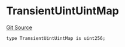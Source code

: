 # TransientUintUintMap
[Git Source](https://github.com/lidofinance/community-staking-module/blob/ed13582ed87bf90a004e225eef6ca845b31d396d/src/lib/TransientUintUintMapLib.sol)


```solidity
type TransientUintUintMap is uint256;
```

